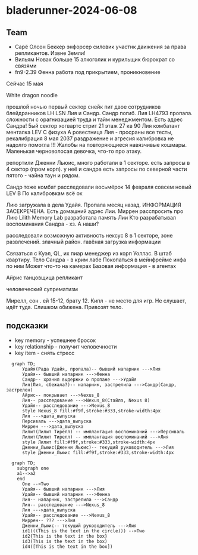 # bladerunner-2024-06-08

## Team

* Сарё Олсон Беккер энфорсер силовик участнк даижения за права репликантов. Извне Земли!
* Вильям Новак больше 15 алкоголик и курильщик бюрократ со связями
* fn9-2.39 Фенна работа под прикрытием, проникновение

Сейчас 15 мая

White dragon noodle

прошлой ночью первый сектор снейк пит двое сотрудников блейдранников LH LSN Лия и Сандр. Сандр погиб. Лия LH4793 пропала. сложности с орагнизацией труда и тайм менеджментом.
Есть адрес Сандра! 5ый сектор хогвартс стрит 21 этаж 27 кв 90
Лия комбатант
менталка LEV C
физуха A
ровестница
Лия - просраны все тесты, рекалибрация 8 мая 2037
раздражение и агресия
калибровка не надолго помогла
!!! Жалобы на повторяющиеся навязчивые кошмары. Маленькая черноволосая девочка, что-то про атаку.

репортили Дженни Льюис, много работали в 1 секторе. есть запросы в 4 сектор (пром корп). у неё и сандра есть запросы по северной части пятого - чайна таун и рядом.

Сандр тоже комбат
расследовали восьмёрок
14 февраля совсем новый
LEV B
По калибровкам всё ок

Лию загружала в дела Удайя. Пропала месяц назад. ИНФОРМАЦИЯ ЗАСЕКРЕЧЕНА.
Есть домашний адрес  Лии.
Миррен расспросить про Лию
Lilith Memory Lab разработала память Лии
Кто разрабатывал воспоминания Сандра - хз. А наши?

расследовали возможную активность нексус 8 в 1 секторе, зоне развлечений. злачный район.
гавёная загрузка информации

Связаться с Куэл, QL, их пиар менеджер из корп Уоллас. В штаб квартиру.
Тело Сандра - в крим лабе
Покопаться в мейнфрейме инфа по ним
Может что-то на камерах
Базовая информация - в агентах

Айрис танцовщица репликант

человеческий супрематизм

Мирелл, сон . ей 15-12, брату 12. Кипл - не место для игр. Не слушает, идёт туда. Слишком обижена. Привозят тело.

## подсказки

* key memory - успешнее бросок
* key relationship - получит человечности
* key item - снять стресс


```mermaid
  graph TD;
      Удайя(Рада Удайя, пропала)-- бывший напарник --->Лия
      Удайя-- бывший напарник --->Фенна
      Сандр-- хранил выдержки о пропаже --->Удайя
      Лия(Лия, сбежала?)-- напарник, застрелила --->Сандр(Сандр, застрелен)
      Айрис-- покрывает --->Nexus_8
      Лия-- расследование --->Nexus_8(Стайлз, Nexus 8)
      Удайя-- расследование --->Nexus_8
      style Nexus_8 fill:#f9f,stroke:#333,stroke-width:4px
      Лия --->дата_выпуска
      Персиваль --->дата_выпуска
      Миррен --->дата_выпуска
      Лилит(Лилит Тирелл) -- имплантация воспоминаний --->Персиваль
      Лилит(Лилит Тирелл) -- имплантация воспоминаний --->Лия
      style Лилит fill:#f9f,stroke:#333,stroke-width:4px
      Дженни_Льюис(Дженни Льюис)-- текущий руководитель --->Лия
      style Дженни_Льюис fill:#f9f,stroke:#333,stroke-width:4px
```


```mermaid
  graph TD;
    subgraph one
    a1-->a2
    end
      One -->Two
      Удайя-- бывший напарник --->Лия
      Удайя-- бывший напарник --->Фенна
      Лия-- напарник, застрелила --->Сандр
      Лия-- расследование --->Nexus_8
      Лия --->дата_выпуска
      Удайя-- расследование --->Nexus_8
      Миррен-- ??? --->Лия
      Дженни_Льюис-- текущий руководитель --->Лия
      id1(((This is the text in the circle))) -->Two
      id2{This is the text in the box}
      id3(This is the text in the box)
      id4([This is the text in the box])
```
